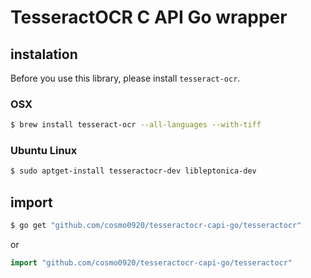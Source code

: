 TesseractOCR C API Go wrapper
===

## instalation

Before you use this library, please install `tesseract-ocr`.

### OSX

```bash
$ brew install tesseract-ocr --all-languages --with-tiff
```

### Ubuntu Linux

```bash
$ sudo aptget-install tesseractocr-dev libleptonica-dev
```

## import

```bash
$ go get "github.com/cosmo0920/tesseractocr-capi-go/tesseractocr"
```

or

```go
import "github.com/cosmo0920/tesseractocr-capi-go/tesseractocr"
```
